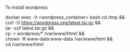 To install wordpress

docker exec -it <wordpress_container> bash
cd /tmp && \
curl -O https://wordpress.org/latest.tar.gz && \
tar -xzf latest.tar.gz && \
cp -r wordpress/* /var/www/html/ && \
chown -R www-data:www-data /var/www/html && \
cd /var/www/html
